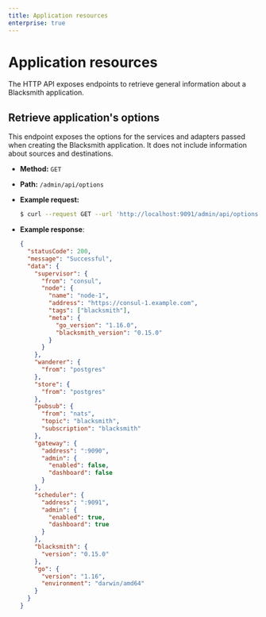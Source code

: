 ```yaml
---
title: Application resources
enterprise: true
---
```


# Application resources

The HTTP API exposes endpoints to retrieve general information about a Blacksmith
application.

## Retrieve application's options

This endpoint exposes the options for the services and adapters passed when creating
the Blacksmith application. It does not include information about sources and
destinations.

- **Method:** `GET`
- **Path:** `/admin/api/options`

- **Example request:**
  ```bash
  $ curl --request GET --url 'http://localhost:9091/admin/api/options'

  ```

- **Example response**:
  ```json
  {
    "statusCode": 200,
    "message": "Successful",
    "data": {
      "supervisor": {
        "from": "consul",
        "node": {
          "name": "node-1",
          "address": "https://consul-1.example.com",
          "tags": ["blacksmith"],
          "meta": {
            "go_version": "1.16.0",
            "blacksmith_version": "0.15.0"
          }
        }
      },
      "wanderer": {
        "from": "postgres"
      },
      "store": {
        "from": "postgres"
      },
      "pubsub": {
        "from": "nats",
        "topic": "blacksmith",
        "subscription": "blacksmith"
      },
      "gateway": {
        "address": ":9090",
        "admin": {
          "enabled": false,
          "dashboard": false
        }
      },
      "scheduler": {
        "address": ":9091",
        "admin": {
          "enabled": true,
          "dashboard": true
        }
      },
      "blacksmith": {
        "version": "0.15.0"
      },
      "go": {
        "version": "1.16",
        "environment": "darwin/amd64"
      }
    }
  }

  ```
